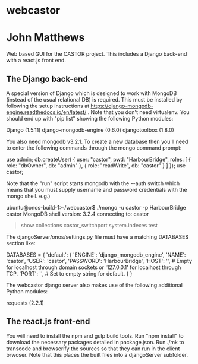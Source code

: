 # webcastor
# John Matthews

Web based GUI for the CASTOR project. This includes a Django back-end with a react.js front end.

The Django back-end
-------------------

A special version of Django which is designed to work with MongoDB (instead of the usual relational DB) is 
required. This must be installed by following the setup instructions at 
https://django-mongodb-engine.readthedocs.io/en/latest/ . Note that you don't need virtualenv. You should end up
with "pip list" showing the following Python modules:

Django (1.5.11)
django-mongodb-engine (0.6.0)
djangotoolbox (1.8.0)

You also need mongodb v3.2.1. To create a new database then you'll need to enter the following commands through
the mongo command prompt:

use admin;
db.createUser(
{ user: "castor",
pwd: "HarbourBridge",
roles: [ 
{ role: "dbOwner",
db: "admin" },
{ role: "readWrite",
db: "castor" } ]
});
use castor;

Note that the "run" script starts mongodb with the --auth switch which means that you must supply username and password
credentials with the mongo shell. e.g.) 

ubuntu@onos-build-1:~/webcastor$ ./mongo -u castor -p HarbourBridge castor
MongoDB shell version: 3.2.4
connecting to: castor
> show collections
castor_switchport
system.indexes
test

The djangoServer/onos/settings.py file must have a matching DATABASES section like:

DATABASES = {
'default': {
'ENGINE': 'django_mongodb_engine',
'NAME': 'castor',
'USER': 'castor',
'PASSWORD': 'HarbourBridge',
'HOST': '',                      # Empty for localhost through domain sockets or '127.0.0.1' for localhost through TCP.
'PORT': '',                      # Set to empty string for default.
}
}

The webcastor django server also makes use of the following additional Python modules:

requests (2.2.1)


The react.js front-end
----------------------

You will need to install the npm and gulp build tools. Run "npm install" to download the necessary packages
detailed in package.json. Run ./mk to transcode and browserify the sources so that they can run in the client
brwoser. Note that this places the built files into a djangoServer subfolder.

